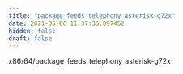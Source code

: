 ```yaml
---
title: "package_feeds_telephony_asterisk-g72x"
date: 2021-05-06 11:37:35.097452
hidden: false
draft: false
---
```


x86/64/package_feeds_telephony_asterisk-g72x

